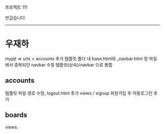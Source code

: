  프로젝트 111


 반갑습니다

 ---------
# 우재하
 mypjt => urls > accounts 추가 
 템플릿 폴더 내 base.html와 _navbar.html 양 파일에서 중복되던 navbar 수정 
 템플릿(상속)/navbar 으로 통합
 ## accounts 
 템플릿 파일 경로 수정, logout.html 추가
 views / signup 회원가입 후 자동로그인 추가

 ## boards
 views.